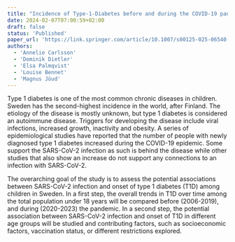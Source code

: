 ```yaml
---
title: "Incidence of Type-1-Diabetes before and during the COVID-19 pandemic"
date: 2024-02-07T07:00:59+02:00
draft: false
status: 'Published'
paper_url: 'https://link.springer.com/article/10.1007/s00125-025-06540-1'
authors:
  - 'Annelie Carlsson'
  - 'Dominik Dietler'
  - 'Elsa Palmqvist'
  - 'Louise Bennet'
  - 'Magnus Jöud'
---
```


Type 1 diabetes is one of the most common chronic diseases in children. Sweden has the second-highest incidence in the world, after Finland. The etiology of the disease is mostly unknown, but type 1 diabetes is considered an autoimmune disease. Triggers for developing the disease include viral infections, increased growth, inactivity and obesity. A series of epidemiological studies have reported that the number of people with newly diagnosed type 1 diabetes increased during the COVID-19 epidemic. Some support the SARS-CoV-2 infection as such is behind the disease while other studies that also show an increase do not support any connections to an infection with SARS-CoV-2.

The overarching goal of the study is to assess the potential associations between SARS-CoV-2 infection and onset of type 1 diabetes (T1D) among children in Sweden. In a first step, the overall trends in T1D over time among the total population under 18 years will be compared before (2006-2019), and during (2020-2023) the pandemic. In a second step, the potential association between SARS-CoV-2 infection and onset of T1D in different age groups will be studied and contributing factors, such as socioeconomic factors, vaccination status, or different restrictions explored.

